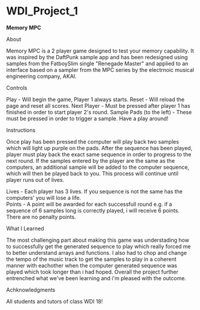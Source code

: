 # WDI_Project_1

**Memory MPC**

About

Memory MPC is a 2 player game designed to test your memory capability.  It was inspired by the DaftPunk sample app and has been redesigned using samples from the FatboySlim single "Renegade Master" and applied to an interface based on a sampler from the MPC series by the electrnoic musical engineering company, AKAI.

Controls

Play - Will begin the game, Player 1 always starts.
Reset - Will reload the page and reset all scores.
Next Player - Must be pressed after player 1 has finished in order to start player 2's round.
Sample Pads (to the left) - These must be pressed in order to trigger a sample.  Have a play around! 

Instructions

Once play has been pressed the computer will play back two samples which will light up purple on the pads.  After the sequence has been played, player must play back the exact same sequence in order to progress to the next round.  If the samples entered by the player are the same as the computers, an additional sample will be added to the computer sequence, which will then be played back to you.  This process will continue until player runs out of lives.  

  Lives - Each player has 3 lives.  If you sequence is not the same has the computers' you will lose a life.  
  Points - A point will be awarded for each successfull round e.g. if a sequence of 6 samples long is correctly played, i will receive 6 points.  There are no penalty points.


What I Learned

The most challenging part about making this game was understading how to successfully get the generated sequence to play which really forced me to better understand arrays and functions.  I also had to chop and change the tempo of the music track to get the samples to play in a coherent manner with eachother when the computer generated sequence was played which took longer than i had hoped. Overall the project further entrenched what we've been learning and i'm pleased with the outcome.  

Achknowledgments

All students and tutors of class WDI 18!
